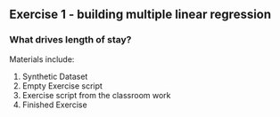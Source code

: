 ## Exercise 1 - building multiple linear regression
### What drives length of stay?
Materials include:
1. Synthetic Dataset
2. Empty Exercise script
3. Exercise script from the classroom work
4. Finished Exercise 

